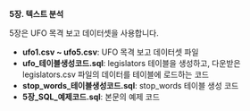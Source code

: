 <b>5장. 텍스트 분석</b>

5장은 UFO 목격 보고 데이터셋을 사용합니다.

- <b>ufo1.csv ~ ufo5.csv</b>: UFO 목격 보고 데이터셋 파일
- <b>ufo_테이블생성코드.sql</b>: legislators 테이블을 생성하고, 다운받은 legislators.csv 파일의 데이터를 테이블에 로드하는 코드
- <b>stop_words_테이블생성코드.sql</b>: stop_words 테이블 생성 코드
- <b>5장_SQL_예제코드.sql</b>: 본문의 예제 코드
